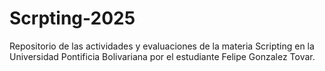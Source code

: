 # Scrpting-2025
Repositorio de las actividades y evaluaciones de la materia Scripting en la Universidad Pontificia Bolivariana por el estudiante Felipe Gonzalez Tovar.
